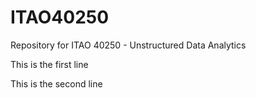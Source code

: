 # ITAO40250
Repository for ITAO 40250 - Unstructured Data Analytics

This is the first line

This is the second line